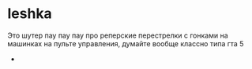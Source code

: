 # leshka
Это шутер пау пау пау про реперские перестрелки с гонками на машинках на пульте управления, думайте
вообще классно типа гта 5

+
